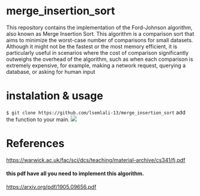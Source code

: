# merge_insertion_sort

This repository contains the implementation of the Ford-Johnson algorithm, also known as Merge Insertion Sort. This algorithm is a comparison sort that aims to minimize the worst-case number of comparisons for small datasets. Although it might not be the fastest or the most memory efficient, it is particularly useful in scenarios where the cost of comparison significantly outweighs the overhead of the algorithm, such as when each comparison is extremely expensive, for example, making a network request, querying a database, or asking for human input

# instalation & usage

`$ git clone https://github.com/lsemlali-13/merge_insertion_sort`
add the function to your main.
<img src="https://github.com/lsemlali-13/merge_insertion_sort/assets/74025428/883e3f20-bc5c-4e2d-a684-613bc06b56e0">

# References

https://warwick.ac.uk/fac/sci/dcs/teaching/material-archive/cs341/fj.pdf

#### this pdf have all you need to implement this algorithm.
https://arxiv.org/pdf/1905.09656.pdf

